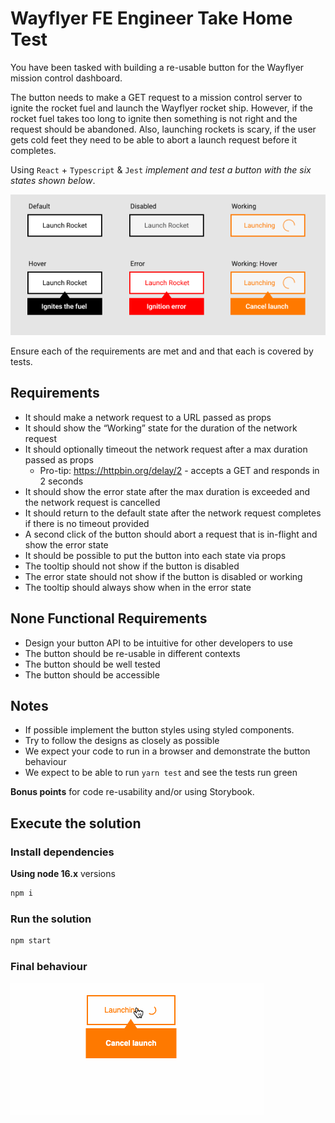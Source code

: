 # Wayflyer FE Engineer Take Home Test

You have been tasked with building a re-usable button for the Wayflyer mission control dashboard.

The button needs to make a GET request to a mission control server to ignite the rocket fuel and launch the Wayflyer rocket ship.
However, if the rocket fuel takes too long to ignite then something is not right and the request should be abandoned. Also, launching rockets is scary, if the user gets cold feet they need to be able to abort a launch request before it completes.

Using `React` + `Typescript` & `Jest` *implement and test a button with the six states shown below*.

![states](./readme/img/states.png)

Ensure each of the requirements are met and and that each is covered by tests.

## Requirements

* It should make a network request to a URL passed as props
* It should show the “Working” state for the duration of the network request
* It should optionally timeout the network request after a max duration passed as props
  * Pro-tip: https://httpbin.org/delay/2 - accepts a GET and responds in 2 seconds
* It should show the error state after the max duration is exceeded and the network request is cancelled
* It should return to the default state after the network request completes if there is no timeout provided
* A second click of the button should abort a request that is in-flight and show the error state
* It should be possible to put the button into each state via props
* The tooltip should not show if the button is disabled
* The error state should not show if the button is disabled or working
* The tooltip should always show when in the error state

## None Functional Requirements

* Design your button API to be intuitive for other developers to use
* The button should be re-usable in different contexts
* The button should be well tested
* The button should be accessible

## Notes
* If possible implement the button styles using styled components.
* Try to follow the designs as closely as possible
* We expect your code to run in a browser and demonstrate the button behaviour
* We expect to be able to run `yarn test` and see the tests run green

**Bonus points** for code re-usability and/or using Storybook.

## Execute the solution

### Install dependencies

**Using node 16.x** versions

```bash
npm i
```

### Run the solution


```bash
npm start
```

### Final behaviour

![button behavior](./readme/gif/rocket.gif)
